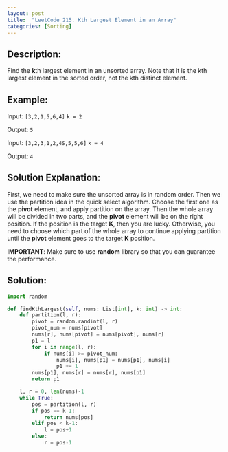 ```yaml
---
layout: post
title:  "LeetCode 215. Kth Largest Element in an Array"
categories: [Sorting]
---
```

## Description:
Find the **k**th largest element in an unsorted array. Note that it is the kth largest element in the sorted order, not the kth distinct element.

## Example:
Input: `[3,2,1,5,6,4]` `k = 2`

Output: `5`

Input: `[3,2,3,1,2,4S,5,5,6]` `k = 4`

Output: `4`

## Solution Explanation:
First, we need to make sure the unsorted array is in random order. Then we use the partition idea in the quick select algorithm. Choose the first one as the **pivot** element, and apply partition on the array. Then the whole array will be divided in two parts, and the **pivot** element will be on the right position. If the position is the target **K**, then you are lucky. Otherwise, you need to choose which part of the whole array to continue applying partition until the **pivot** element goes to the target **K** position.

**IMPORTANT**: Make sure to use **random** library so that you can guarantee the performance.

## Solution:
```python
import random

def findKthLargest(self, nums: List[int], k: int) -> int:
    def partition(l, r):
        pivot = random.randint(l, r)
        pivot_num = nums[pivot]
        nums[r], nums[pivot] = nums[pivot], nums[r]
        p1 = l
        for i in range(l, r):
            if nums[i] >= pivot_num:
                nums[i], nums[p1] = nums[p1], nums[i]
                p1 += 1
        nums[p1], nums[r] = nums[r], nums[p1]
        return p1

    l, r = 0, len(nums)-1
    while True:
        pos = partition(l, r)
        if pos == k-1:
            return nums[pos]
        elif pos < k-1:
            l = pos+1
        else:
            r = pos-1

```

